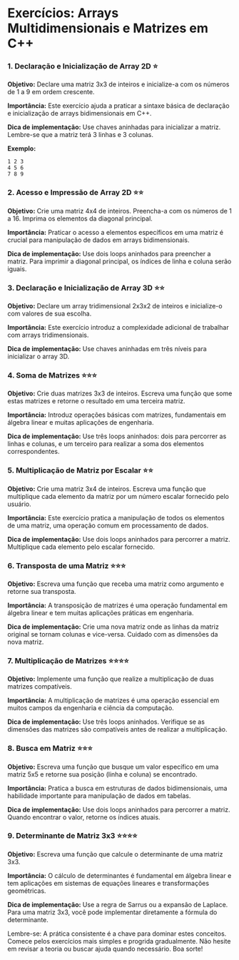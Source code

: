 # Exercícios: Arrays Multidimensionais e Matrizes em C++

### 1. Declaração e Inicialização de Array 2D ⭐
**Objetivo:** Declare uma matriz 3x3 de inteiros e inicialize-a com os números de 1 a 9 em ordem crescente.

**Importância:** Este exercício ajuda a praticar a sintaxe básica de declaração e inicialização de arrays bidimensionais em C++.

**Dica de implementação:** Use chaves aninhadas para inicializar a matriz. Lembre-se que a matriz terá 3 linhas e 3 colunas.

**Exemplo:**
```
1 2 3
4 5 6
7 8 9
```

### 2. Acesso e Impressão de Array 2D ⭐⭐
**Objetivo:** Crie uma matriz 4x4 de inteiros. Preencha-a com os números de 1 a 16. Imprima os elementos da diagonal principal.

**Importância:** Praticar o acesso a elementos específicos em uma matriz é crucial para manipulação de dados em arrays bidimensionais.

**Dica de implementação:** Use dois loops aninhados para preencher a matriz. Para imprimir a diagonal principal, os índices de linha e coluna serão iguais.

### 3. Declaração e Inicialização de Array 3D ⭐⭐
**Objetivo:** Declare um array tridimensional 2x3x2 de inteiros e inicialize-o com valores de sua escolha.

**Importância:** Este exercício introduz a complexidade adicional de trabalhar com arrays tridimensionais.

**Dica de implementação:** Use chaves aninhadas em três níveis para inicializar o array 3D.

### 4. Soma de Matrizes ⭐⭐⭐
**Objetivo:** Crie duas matrizes 3x3 de inteiros. Escreva uma função que some estas matrizes e retorne o resultado em uma terceira matriz.

**Importância:** Introduz operações básicas com matrizes, fundamentais em álgebra linear e muitas aplicações de engenharia.

**Dica de implementação:** Use três loops aninhados: dois para percorrer as linhas e colunas, e um terceiro para realizar a soma dos elementos correspondentes.

### 5. Multiplicação de Matriz por Escalar ⭐⭐
**Objetivo:** Crie uma matriz 3x4 de inteiros. Escreva uma função que multiplique cada elemento da matriz por um número escalar fornecido pelo usuário.

**Importância:** Este exercício pratica a manipulação de todos os elementos de uma matriz, uma operação comum em processamento de dados.

**Dica de implementação:** Use dois loops aninhados para percorrer a matriz. Multiplique cada elemento pelo escalar fornecido.

### 6. Transposta de uma Matriz ⭐⭐⭐
**Objetivo:** Escreva uma função que receba uma matriz como argumento e retorne sua transposta.

**Importância:** A transposição de matrizes é uma operação fundamental em álgebra linear e tem muitas aplicações práticas em engenharia.

**Dica de implementação:** Crie uma nova matriz onde as linhas da matriz original se tornam colunas e vice-versa. Cuidado com as dimensões da nova matriz.

### 7. Multiplicação de Matrizes ⭐⭐⭐⭐
**Objetivo:** Implemente uma função que realize a multiplicação de duas matrizes compatíveis.

**Importância:** A multiplicação de matrizes é uma operação essencial em muitos campos da engenharia e ciência da computação.

**Dica de implementação:** Use três loops aninhados. Verifique se as dimensões das matrizes são compatíveis antes de realizar a multiplicação.

### 8. Busca em Matriz ⭐⭐⭐
**Objetivo:** Escreva uma função que busque um valor específico em uma matriz 5x5 e retorne sua posição (linha e coluna) se encontrado.

**Importância:** Pratica a busca em estruturas de dados bidimensionais, uma habilidade importante para manipulação de dados em tabelas.

**Dica de implementação:** Use dois loops aninhados para percorrer a matriz. Quando encontrar o valor, retorne os índices atuais.

### 9. Determinante de Matriz 3x3 ⭐⭐⭐⭐
**Objetivo:** Escreva uma função que calcule o determinante de uma matriz 3x3.

**Importância:** O cálculo de determinantes é fundamental em álgebra linear e tem aplicações em sistemas de equações lineares e transformações geométricas.

**Dica de implementação:** Use a regra de Sarrus ou a expansão de Laplace. Para uma matriz 3x3, você pode implementar diretamente a fórmula do determinante.

Lembre-se: A prática consistente é a chave para dominar estes conceitos. Comece pelos exercícios mais simples e progrida gradualmente. Não hesite em revisar a teoria ou buscar ajuda quando necessário. Boa sorte!
